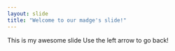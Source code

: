 ```yaml
---
layout: slide
title: "Welcome to our madge's slide!"
---
```

This is my awesome slide
Use the left arrow to go back!
